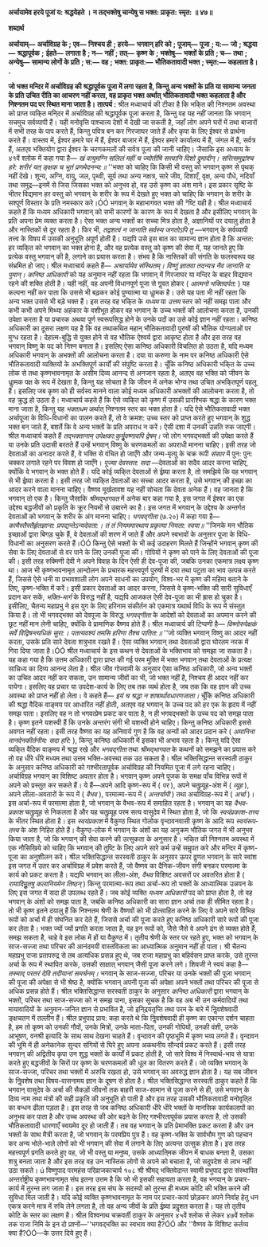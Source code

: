 **अर्चायामेव हरये पूजां य: श्रद्धयेहते ।** **न तद्भक्तेषु चान्येषु स भक्त: प्राकृत: स्मृत: ॥ ४७॥** 

**शब्दार्थ** 

**अर्चायाम्—** **अर्चाविग्रह के** **; एव—** **निश्चय ही** **; हरये—** **भगवान् हरि को** **; पूजाम्—** **पूजा** **; य:—** **जो** **; श्रद्धया—** **श्रद्धापूर्वक** **;** **ईहते—** **लगाता है** **; न—** **नहीं** **; तत्—** **कृष्ण के** **; भक्तेषु—** **भक्तों के प्रति** **; च—** **तथा** **; अन्येषु—** **सामान्य लोगों के प्रति** **; स:—** **वह** **;** **भक्त: प्राकृत:—** **भौतिकतावादी भक्त** **; स्मृत:—** **कहलाता है।** **.** 

**जो भक्त मन्दिर में अर्चाविग्रह की श्रद्धापूर्वक पूजा में लगा रहता है, किन्तु अन्य भक्तों के** **प्रति या सामान्य जनता के प्रति उचित रीति का आचरण नहीं करता, वह प्राकृत भक्त अर्थात्** **भौतिकतावादी भक्त कहलाता है और निश्नतम पद पर स्थित माना जाता है।** **तात्पर्य :** श्रील मध्वाचार्य की टीका है कि भकि्त की निश्नतम अवस्था को प्राप्त व्यकि्त मनि्दर में अर्चाविग्रह की श्रद्धापूर्वक पूजा करता है, किन्तु वह यह नहीं जानता कि भगवान् सचमुच सर्वव्यापी हैं। यही मनोवृत्ति पाश्चात्य देशों में देखी जा सकती है, जहाँ लोग अपने घरों में तथा बाजारों में सभी तरह के पाप करते हैं, किन्तु पवित्र बन कर गिरजाघर जाते हैं और कृपा के लिए ईश्वर से प्रार्थना करते हैं। वास्तव में, ईश्वर हमारे घर में हैं, ईश्वर बाजार में हैं, ईश्वर हमारे कार्यालय में हैं, जंगल में हैं, सर्वत्र हैं, अतएव भक्तियोग द्वारा ईश्वर के चरणकमलों की सर्वत्र पूजा की जानी चाहिए। जैसाकि इस अध्याय के ४१वें श्लोक में कहा गया है— *खं वायुमग्नि सलिलं महीं च* *ज्योतींषि सत्त्वानि दिशो द्रुमादीन्।* *सरित्समुद्रांश्च हरे: शरीरं* *यत् ङ्क्षक च भूतं प्रणमेदनन्य:॥* ''भक्त को चाहिए कि किसी भी वस्तु को भगवान् कृष्ण से पृथक् नहीं देखे। शून्य, अग्नि, वायु, जल, पृथ्वी, सूर्य तथा अन्य नक्षत्र, सारे जीव, दिशाएँ, वृक्ष, अन्य पौधे, नदियाँ तथा समुद्र—इनमें से जिस जिसका भक्त को अनुभव हो, वह उसे कृष्ण का अंश माने। इस प्रकार सृष्टि के भीतर विद्यमान हर वस्तु को भगवान् के शरीर के रूप में देखते हुए भक्त को चाहिए कि भगवान् के शरीर के सश्पूर्ण विस्तार के प्रति नमस्कार करे।ÓÓ भगवान् के महाभागवत भक्त की ²ष्टि यही है। श्रील मध्वाचार्य कहते हैं कि मध्यम अधिकारी भगवान् को सभी कारणों के कारण के रूप में देखता है और इसीलिए भगवान् के प्रति अपना प्रेम व्यक्त करता है। ऐसा भक्त अन्य भक्तों का सच्चा मित्र होता है, अज्ञानियों पर दयालु होता है और नास्तिकों से दूर रहता है। फिर भी, *तद्वशत्वं न जानाति* *सर्वस्य जगतोऽपि तु* —भगवान् के सर्वव्यापी तत्त्व के विषय में उसकी अनुभूति अपूर्ण होती है। यद्यपि उसे इस बात का सामान्य ज्ञान होता है कि अन्तत: हर व्यकि्त को भगवान् का भक्त होना है, और वह प्रत्येक वस्तु को कृष्ण की सेवा में, यह जानते हुए कि प्रत्येक वस्तु भगवान् की है, लगाने का प्रयास करता है। संभव है कि नास्तिकों की संगति के फलस्वरूप वह संभ्रमित हो जाए। श्रील मध्वाचार्य कहते हैं— *अचार्यामेव संस्थितम्। विष्णुं ज्ञातवा तदन्यत्र नैव जानाति य: पुमान्।* *कनिष्ठ अधिकारी* को यह अनुमान नहीं रहता कि भगवान् में गिरजाघर या मन्दिर के बाहर विद्यमान रहने की शक्ति होती है। यही नहीं, वह अपनी विधानपूर्ण पूजा से गॢवत होकर ( *आत्मनो भक्तिदर्पत:* ) यह कल्पना नहीं कर पाता कि उससे भी बढ़कर कोई पुण्यात्मा या धाॢमक है। उसे यह पता भी नहीं रहता कि अन्य भक्त उससे भी बड़े भक्त हैं। इस तरह वह भकि्त के *मध्यम* या *उत्तम* स्तर को नहीं समझ पाता और कभी कभी अपने मिथ्या अहंकार के वशीभूत होकर वह भगवान् के उच्च भक्तों की आलोचना करता है, उनकी उपेक्षा करता है या प्रचारक अथवा पूर्ण स्वरूपसिद्ध होने के उनके पदों का उसे कोई ज्ञान नहीं रहता। कनिष्ठ अधिकारी का दूसरा लक्षण यह है कि वह तथाकथित महान् भौतिकतावादी पुरुषों की भौतिक योग्यताओं पर मुग्ध रहता है। देहात्म-बुद्धि से युक्त होने से वह भौतिक ऐश्वर्य द्वारा आकृष्ट होता है और इस तरह वह भगवान् विष्णु के पद को निश्न बनाता है। इसलिए ऐसा कनिष्ठ अधिकारी विचलित हो उठता है, यदि मध्यम अधिकारी भगवान् के अभक्तों की आलोचना करता है। दया या करुणा के नाम पर कनिष्ठ अधिकारी ऐसे भौतिकतावादी व्यक्तियों के अभक्तिपूर्ण कार्यों की संपुष्टि करता है। चूँकि कनिष्ठ अधिकारी भकि्त के उच्च लोक से तथा कृष्णभावनामृत के असीम दिव्य आनन्द से अनजान रहता है, अतएव वह भक्ति को जीवन के धाॢमक पक्ष के रूप में देखता है, किन्तु यह सोचता है कि जीवन में अनेक भोग्य तथा उचित अभकि्तपूर्ण पहलू हैं। इसलिए जब कृष्ण को ही सर्वस्व मानने वाला कोई मध्यम अधिकारी अभक्तों की आलोचना करता है, तो वह क्रुद्ध हो उठता है। मध्वाचार्य कहते हैं कि ऐसे व्यकि्त को कृष्ण में उसकी प्रारश्भिक श्रद्धा के कारण भक्त माना जाता है, किन्तु यह *भक्ताधम* अर्थात् निश्नतम स्तर का भक्त होता है। यदि ऐसे भौतिकतावादी भक्त अर्चापूजा के विधि-विधानों का पालन करते हैं, तो वे क्रमश: उच्च स्तर को प्राप्त करते हुए भगवान् के शुद्ध भक्त बन जाते हैं, बशर्ते कि वे अन्य भक्तों के प्रति अपराध न करें। ऐसी दशा में उनकी उन्नति रुक जाएगी। श्रील मध्वाचार्य कहते हैं *तद्भक्तानाम् उपेक्षका:कुर्युॢवष्णावपि द्वेषम्।* जो लोग भगवद्भक्तों की उपेक्षा करते हैं या उनके प्रति उदासी बरतते हैं उन्हें भगवान् विष्णु के चरणकमलों का अपराधी मानना चाहिए। इसी तरह जो देवताओं का अनादर करते हैं, वे भक्ति से वंचित हो जाएँगे और जन्म-मृत्यु के चक्र रूपी *संसार* में पुन: पुन: चक्कर लगाते रहने पर विवश हो जाएँगे। *पूज्या देवस्तत: सदा* —देवताओं का सदैव आदर करना चाहिए, क्योंकि वे भगवान् के भक्त होते हैं। यदि कोई व्यकि्त देवताओं से ईष्र्या करता है, तो समझिये कि वह भगवान् से भी ईष्र्या करता है। इसी तरह जो व्यकि्त देवताओं का सच्चा आदर करता है, उसे भगवान् की इच्छा का आदर करने वाला मानना चाहिए। वैष्णव मूर्खतावश यह नहीं सोचता कि देवता अनेक हैं। वह जानता है कि भगवान् तो एक है। किन्तु जैसाकि *श्रीमद्भागवत*  में अनेक बार कहा गया है, इस जगत में ईश्वर का एक उद्देश्य बद्धजीवों को प्रकृति के क्रूर नियमों से उबारने का है। इस जगत में भगवान् के उद्देश्य के अन्तर्गत देवताओं को भगवान् के शरीर के अंग मानना चाहिए। *भगवद्गीता* (७.२०) में कहा गया है— *कामैस्तैस्तैर्हृतज्ञाना: प्रपद्यन्तेऽन्यदेवता:।* *तं तं नियममास्थाय प्रकृत्या नियता: स्वया॥* ''जिनके मन भौतिक इच्छाओं द्वारा बिगड़ चुके हैं, वे देवताओं की शरण में जाते हैं और अपने स्वभावों के अनुसार पूजा के विधि-विधानों का अनुसरण करते हैं।ÓÓ किन्तु ऐसे भक्तों के भी कई उदाहरण मिलते हैं जिन्होंने भगवान् कृष्ण की सेवा के लिए देवताओं से वर पाने के लिए उनकी पूजा की। गोपियों ने कृष्ण को पाने के लिए देवताओं की पूजा की। इसी तरह रुक्मिणी देवी ने अपने विवाह के दिन ऐसी ही देव-पूजा की, जबकि उनका एकमात्र लक्ष्य कृष्ण था। आज भी कृष्णभावनामृत आन्दोलन के प्रचारक महत्त्वपूर्ण पुरुषों में दया तथा पटुता का भाव उत्पन्न करते हैं, जिससे ऐसे धनी या प्रभावशाली लोग अपने साधनों का उपयोग, विश्व-भर में कृष्ण की महिमा बताने के लिए, कृष्ण-भक्ति में करें। इसी प्रकार देवताओं का आदर करना, जिससे वे कृष्ण-भक्ति की सारी सुविधाएँ प्रदान कर सकें, *भक्ति-मार्ग* के विरुद्ध नहीं है, यद्यपि आजकल ऐसी देव-पूजा का भी ह्रास हो चुका है। इसीलिए, चैतन्य महाप्रभु ने इस युग के लिए हरिनाम संकीर्तन को एकमात्र यथार्थ विधि के रूप में संस्तुत किया है। तो भी भगवद्भक्त को देवपूजा के विरुद्ध *भगवद्गीता* के आदेशों को देवताओं का अपमान करने की छूट नहीं मान लेनी चाहिए, क्योंकि वे प्रामाणिक वैष्णव होते हैं। श्रील मध्वाचार्य की टिप्पणी है— *विष्णोरुपेक्षकं सर्वे विद्विषन्त्यधिकं सुरा:।* *पतत्यवश्यं तमसि हरिणा तैश्च पातित:॥* ''जो व्यक्ति भगवान् विष्णु का आदर नहीं करता, उसके प्रति सारे देवता शत्रुभाव रखते हैं। ऐसा व्यक्ति भगवान् तथा देवताओं द्वारा घोरतम नरक में गिरा दिया जाता है।ÓÓ श्रील मध्वाचार्य के इस कथन से देवताओं के भक्तिभाव को समझा जा सकता है। यह कहा गया है कि उत्तम अधिकारी द्वारा प्राप्त की गई परम मुक्ति में भक्त भगवान् तथा देवताओं के प्रत्यक्ष सान्निध्य का दिव्य आनन्द लेता है। श्रील जीव गोस्वामी के अनुसार ऐसा कनिष्ठ अधिकारी, जो अन्य भक्तों का उचित आदर नहीं कर सकता, उन सामान्य जीवों का भी, जो भक्त नहीं है, निश्चय ही आदर नहीं कर पायेगा। इसलिए वह प्रचार या उपदेश-कार्य के लिए तब तक व्यर्थ होता है, जब तक कि वह ज्ञान की उच्च अवस्था को प्राप्त नहीं हो लेता। वे कहते हैं— *इयं च श्रद्धा न शाषार्थावधारणजाता।* चूँकि कनिष्ठ अधिकारी की श्रद्धा वैदिक वाङ्मय पर आधारित नहीं होती, अतएव वह भगवान् के उच्च पद को हर एक के हृदय में नहीं समझ पाता। इसलिए वह न तो भगवत्प्रेम प्रकट कर पाता है, न ही भगवद्भक्तों के उच्च पद को समझ पाता है। कृष्ण इतने यशस्वी हैं कि उनके अन्तरंग संगी भी यशस्वी होने चाहिए। किन्तु कनिष्ठ अधिकारी इससे अवगत नहीं रहता। इसी तरह वैष्णव का यह अनिवार्य गुण है कि वह अन्यों को आदर प्रदान करे ( *अमानिना मानदेनकीर्तनीय: सदा हरि:* ), किन्तु कनिष्ठ अधिकारी में इसका भी अभाव रहता है। किन्तु यदि ऐसा व्यकि्त वैदिक वाङ्मय में श्रद्धा रखे और *भगवद्गीता* तथा *श्रीमद्भागवत* के कथनों को समझने का प्रयास करे तो वह धीरे धीरे मध्यम तथा उत्तम भक्ति-अवस्था तक उठ सकता है। श्रील भक्तिसिद्धान्त सरस्वती ठाकुर के अनुसार कनिष्ठ अधिकारी को गश्भीरतापूर्वक अर्चाविग्रह की नियमित पूजा में लगे रहना चाहिए। अर्चाविग्रह भगवान् का विशिष्ट अवतार होता है। भगवान् कृष्ण अपने पूजक के समक्ष पाँच विभिन्न रूपों में अपने को प्रस्तुत कर सकते हैं। ये हैं—अपने आदि कृष्ण-रूप में ( *पर* ), अपने चतुव्र्यूह-अंश में ( *व्यूह* ), अपने लीला-अवतारों के रूप में ( *वैभव* ), परमात्मा-रूप में ( *अन्तर्यामी* ) तथा अर्चाविग्रह-रूप में ( *अर्चा* )। इस अर्चा-रूप में परमात्मा होता है, जो भगवान् के वैभव-रूप में समाहित रहता है। भगवान् का यह *वैभव-प्रकाश* चतुव्र्यूह से निकलता है और यह चतुव्र्यूह परम सत्य वासुदेव में स्थित होता है, जो कि *स्वयंप्रकाश-तत्त्व* के भीतर स्थित होता है। इस *स्वयंप्रकाश* में वैकुण्ठ स्थित गोलोक वृन्दावनवासी कृष्ण के आदि रूप *स्वयंरूप-* *तत्त्व* के अंश निहित होते हैं। वैकुण्ठ-लोक में भगवान् के अंशों का यह अनुक्रम भौतिक जगत में भी अनुभव किया जाता है, जो कि भगवान् की सेवा करने की उत्सुकता के अनुसार है। भकि्त की निश्नतम अवस्था में एक नौसिखिये को चाहिए कि भगवान् की तुष्टि के लिए अपने सारे कर्म उन्हें समॢपत करे और मन्दिर में कृष्ण-पूजा का अनुशीलन करे। श्रील भक्तिसिद्धान्त सरस्वती ठाकुर के अनुसार ऊपर वॢणत भगवान् के सारे स्वांश इस जगत में उतर कर अर्चाविग्रह में प्रवेश करते हैं, जो वैष्णव का दैनिक-जीवन संगी बनकर परमात्मा के कार्य को प्रकट करता है। यद्यपि भगवान् का लीला-अंश, *वैभव* विशिष्ट अवसरों पर अवतरित होता है ( *रामादिमूॢतषु कलानियमेन तिष्ठन्* ) किन्तु परमात्मा-रूप तथा अर्चा-रूप तो भक्तों के आध्यात्मिक उन्नयन के लिए इस जगत में सदा ही उपलब्ध रहते हैं। जब कोई व्यक्ति *मध्यम अधिकारी* पद को प्राप्त होता है, तो वह भगवान् के अंशों को समझ पाता है, जबकि कनिष्ठ अधिकारी का सारा ज्ञान अर्चा तक ही सीमित रहता है। तो भी कृष्ण इतने दयालु हैं कि निश्नतम श्रेणी के वैष्णवों को भी प्रोत्साहित करने के लिए वे अपने सारे विभिन्न रूपों को अर्चा में ही संघनित कर देते हैं, जिससे अर्चा की पूजा करते हुए कनिष्ठ अधिकारी सारे रूपों की पूजा कर लेता है। भक्त ज्यों ज्यों प्रगति करता जाता है, वह इन रूपों को, जैसे जैसे वे अपने ढंग से व्यक्त होते हैं, समझ सकता है, चाहे वे इस लोक में हों या वैकुण्ठ में। तृतीय श्रेणी के स्तर पर रहते हुए, भक्त को भगवान् के साज-सज्जा तथा परिचर की आनंदमयी वास्तविकता का आध्यात्मिक अनुमान नहीं हो पाता। श्री चैतन्य महाप्रभु राजा प्रतापरुद्र से तब अत्यधिक प्रसन्न हुए थे, जब राजा महाप्रभु का बहिर्वसन प्राप्त करके, उसे तुरन्त अर्चा के रूप में स्थापित करके, उसकी साक्षात् भगवान् जैसी पूजा करने लगे। शिवजी ने स्वयं कहा है— *तस्माद् परतरं* *देवि तदीयानां समर्चनम्।* भगवान् के साज-सज्जा, परिचर या उनके भक्तों की पूजा भगवान् की पूजा की अपेक्षा से भी श्रेष्ठ है, क्योंकि भगवान् अपनी पूजा की अपेक्षा अपने भक्तों तथा परिचर की पूजा से अधिक प्रसन्न होते हैं। श्रील भक्तिसिद्धान्त सरस्वती ठाकुर के अनुसार *कनिष्ठ अधिकारी* द्वारा भगवान् के भक्तों, परिचर तथा साज-सज्जा को न समझ पाना, इसका सूचक है कि वह अब भी उन कर्मवादियों तथा मायावादियों के अनुमान-जनित ज्ञान से प्रभावित है, जो इनि्द्रयतृप्ति तथा परम के बारे में निॢवशेषवादी ङ्क्षचतन में तल्लीन हैं। श्रील प्रभुपाद प्राय: कहा करते थे कि निॢवशेषवादी ही कृष्ण का एकान्त दर्शन चाहता है, हम तो कृष्ण को उनकी गौवों, उनके मित्रों, उनके माता-पिता, उनकी गोपियों, उनकी वंशी, उनके आभूषण, वनश्री इत्यादि के साथ साथ देखना चाहते हैं। वृन्दावन की पृष्ठभूमि में कृष्ण भव्य लगते हैं। वृन्दावन की भूमि में ही अनेकानेक सुन्दर संगियों से घिरे हुए अपना अकथनीय सौन्दर्य प्रकट करते हैं। इसी तरह भगवान् की अद्वितीय कृपा उन शुद्ध भक्तों के कार्यों में प्रकट होती है, जो सारे विश्व में निस्वार्थ-भाव से यात्रा करते हुए बद्धजीवों के सिरों पर कृष्ण के चरणकमलों की धूल का वितरण करते हैं। जो व्यक्ति भगवान् के साज-सज्जा, परिचर तथा भक्तों में अरुचि रखता हो, उसे भगवान् का अवरुद्ध ज्ञान होता है। यह सब जीवन के निॢवशेष तथा विषय-वासनामय ज्ञान के दूषण से होता है। श्रील भक्तिसिद्धान्त सरस्वती ठाकुर कहते हैं कि भगवान् वासुदेव के अर्चा की सैकड़ों जीवनों तक बाहरी साज-सामान से पूजा करने से ही, उसे भगवान् के दिव्य नाम तथा मंत्रों की सही प्रकृति की अनुभूति हो पाती है और इस तरह उसकी भौतिकतावादी मनोवृति्त का बन्धन ढीला पड़ता है। इस तरह से जब कनिष्ठ अधिकारी धीरे धीरे भक्तों के मानसिक कार्यकलापों का अनुभव कर पाता है और उच्च अवस्था की ओर बढऩे के लिए गश्भीरतापूर्वक प्रयास करता है, तो उसकी भौतिकतावादी धारणाएँ स्वयमेव दूर हो जाती हैं। तब वह भगवान् के प्रति प्रेमाभक्ति प्रकट करता है और उन भक्तों के साथ मैत्री करता है, जो भगवान् के परमप्रिय पुत्र हैं। वह कृष्ण-भक्ति के सार्वभौम गुण को पहचान कर अन्य भोले-भाले लोगों को भी भगवान् की सेवा में लगाने के लिए अत्यन्त उत्सुक होता है। इस तरह महत्त्वपूर्ण प्रगति करते हुए वह, जो भी वस्तु या मनुष्य, उसके आध्याति्मक जीवन में बाधक बनता है, उसका शत्रु बनता जाता है और इस तरह वह उन नास्तिक लोगों से अपने को बचाता है, जो सदुपदेश से लाभ नहीं उठा सकते। ú विष्णुपाद परमहंस परिव्राजकाचार्य १०८ श्री श्रीमद् भक्तिवेदान्त स्वामी प्रभुपाद द्वारा संस्थापित अन्तर्राष्ट्रीय कृष्णभावनामृत संघ इतना उत्तम है कि जो भी इसकी सहायता करता है, वह भगवान् के प्रचार-कार्य में तुरन्त लग जाता है। इस तरह इस संघ के सदस्यों को तुरन्त ही मध्यम कोटि की भक्ति करने की सुविधा मिल जाती है। यदि कोई व्यक्ति कृष्णभावनामृत के नाम पर प्रचार-कार्य छोड़कर अपने निर्वाह हेतु धन एकत्र करने मात्र में रुचि लेने लगता है, तो वह अन्य जीवों के प्रति ईष्र्या प्रदॢशत करता है। यह तो तृतीय कोटि के स्तर का लक्षण है। श्रील विश्वनाथ चक्रवर्ती ठाकुर के अनुसार ४५वें श्लोक से लेकर ४७वें श्लोक तक राजा निमि के इन दो प्रश्नों—''भगवद्भक्ति का स्वभाव क्या है?ÓÓ और ''वैष्णव के विशिष्ट कर्तव्य क्या हैं?ÓÓ—के उत्तर दिये हुए हैं। 